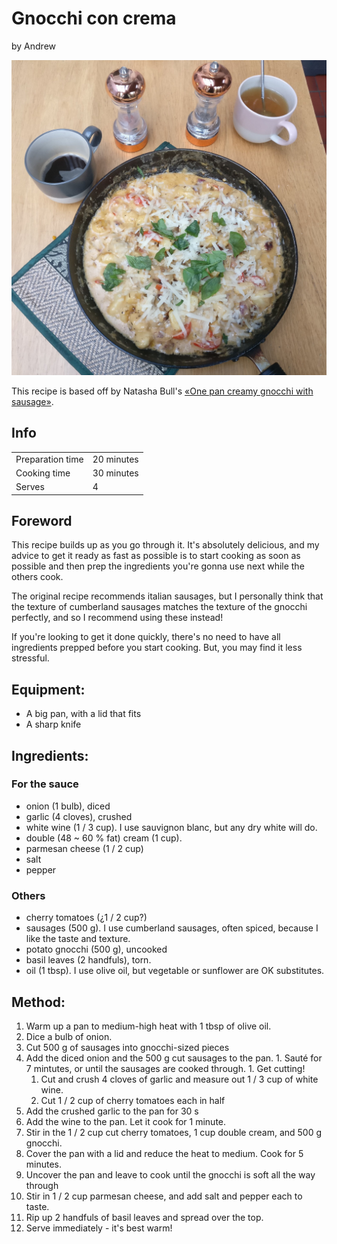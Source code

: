 # Gnocchi con crema
by Andrew

![Creamy gnocchi with sausage](gnocchi.jpg)

This recipe is based off by Natasha Bull's [«One pan creamy gnocchi with sausage»](https://www.saltandlavender.com/one-pan-creamy-gnocchi-with-sausage/).

## Info

| | |
|------------------|--------------|
| Preparation time | 20 minutes   |
| Cooking time     | 30 minutes   |
| Serves           | 4            |

## Foreword

This recipe builds up as you go through it. It's absolutely delicious, and my
advice to get it ready as fast as possible is to start cooking as soon as
possible and then prep the ingredients you're gonna use next while the others
cook.

The original recipe recommends italian sausages, but I personally think that
the texture of cumberland sausages matches the texture of the gnocchi perfectly,
and so I recommend using these instead!

If you're looking to get it done quickly, there's no need to have all
ingredients prepped before you start cooking. But, you may find it less
stressful.

## Equipment:
  - A big pan, with a lid that fits
  - A sharp knife

## Ingredients:
### For the sauce
  - onion (1 bulb), diced
  - garlic (4 cloves), crushed
  - white wine (1 / 3 cup). I use sauvignon blanc, but any dry white will do.
  - double (48 ~ 60 % fat) cream (1 cup). 
  - parmesan cheese (1 / 2 cup)
  - salt
  - pepper
### Others
  - cherry tomatoes (¿1 / 2 cup?)
  - sausages (500 g). I use cumberland sausages, often spiced, because I like the taste and texture.
  - potato gnocchi (500 g), uncooked
  - basil leaves (2 handfuls), torn.
  - oil (1 tbsp). I use olive oil, but vegetable or sunflower are OK substitutes.

## Method:
  1. Warm up a pan to medium-high heat with 1 tbsp of olive oil.
  1. Dice a bulb of onion.
  1. Cut 500 g of sausages into gnocchi-sized pieces
  1. Add the diced onion and the 500 g cut sausages to the pan.
    1. Sauté for 7 mintutes, or until the sausages are cooked through.
    1. Get cutting!
      1. Cut and crush 4 cloves of garlic and measure out 1 / 3 cup of white wine.
      1. Cut 1 / 2 cup of cherry tomatoes each in half
  1. Add the crushed garlic to the pan for 30 s
  1. Add the wine to the pan. Let it cook for 1 minute.
  1. Stir in the 1 / 2 cup cut cherry tomatoes, 1 cup double cream, and 500 g
     gnocchi.
  1. Cover the pan with a lid and reduce the heat to medium. Cook for 5 minutes.
  1. Uncover the pan and leave to cook until the gnocchi is soft all the way
     through
  1. Stir in 1 / 2 cup parmesan cheese, and add salt and pepper each to taste.
  1. Rip up 2 handfuls of basil leaves and spread over the top.
  1. Serve immediately - it's best warm!
